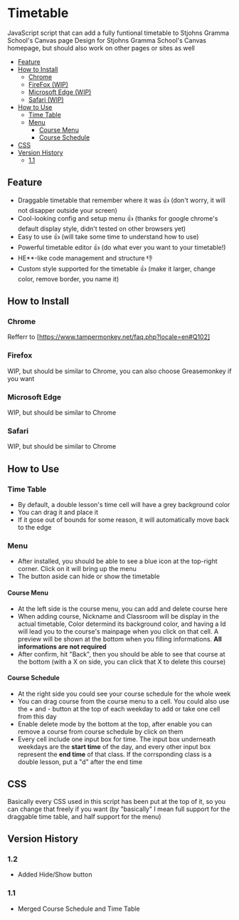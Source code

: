 # Timetable
JavaScript script that can add a fully funtional timetable to Stjohns Gramma School's Canvas page
Design for Stjohns Gramma School's Canvas homepage, but should also work on other pages or sites as well

- [Feature](#feature)
- [How to Install](#how-to-install)
  - [Chrome](#chrome)
  - [FireFox (WIP)](#firefox)
  - [Microsoft Edge (WIP)](#microsoft-edge)
  - [Safari (WIP)](#safari)
- [How to Use](#how-to-use)
  - [Time Table](#time-table)
  - [Menu](#menu)
    - [Course Menu](#course-menu)
    - [Course Schedule](#course-schedule)
- [CSS](#css)
- [Version History](#version-history)
  - [1.1](#11)

## Feature
- Draggable timetable that remember where it was 👍 (don't worry, it will not disapper outside your screen)
- Cool-looking config and setup menu 👍 (thanks for google chrome's default display style, didn't tested on other browsers yet)
- Easy to use 👍 (will take some time to understand how to use)
- Powerful timetable editor 👍 (do what ever you want to your timetable!)
- HE**-like code management and structure 👎
- Custom style supported for the timetable 👍 (make it larger, change color, remove border, you name it)

## How to Install
### Chrome
Refferr to [https://www.tampermonkey.net/faq.php?locale=en#Q102]
### Firefox
WIP, but should be similar to Chrome, you can also choose Greasemonkey if you want
### Microsoft Edge
WIP, but should be similar to Chrome
### Safari
WIP, but should be similar to Chrome

## How to Use
### Time Table
- By default, a double lesson's time cell will have a grey background color
- You can drag it and place it
- If it gose out of bounds for some reason, it will automatically move back to the edge 
### Menu
- After installed, you should be able to see a blue icon at the top-right corner. Click on it will bring up the menu
- The button aside can hide or show the timetable
#### Course Menu
- At the left side is the course menu, you can add and delete course here
- When adding course, Nickname and Classroom will be display in the actual timetable, Color determind its background color, and having a Id will lead you to the course's mainpage when you click on that cell. A preview will be shown at the bottom when you filling informations. **All informations are not required**
- After confirm, hit "Back", then you should be able to see that course at the bottom (with a X on side, you can click that X to delete this course)
#### Course Schedule
- At the right side you could see your course schedule for the whole week
- You can drag course from the course menu to a cell. You could also use the + and - button at the top of each weekday to add or take one cell from this day
- Enable delete mode by the bottom at the top, after enable you can remove a course from course schedule by click on them
- Every cell include one input box for time. The input box underneath weekdays are the **start time** of the day, and every other input box represent the **end time** of that class. If the corrsponding class is a double lesson, put a "d" after the end time

## CSS
Basically every CSS used in this script has been put at the top of it, so you can change that freely if you want (by "basically" I mean full support for the draggable time table, and half support for the menu)

## Version History
### 1.2
- Added Hide/Show button
### 1.1
- Merged Course Schedule and Time Table
